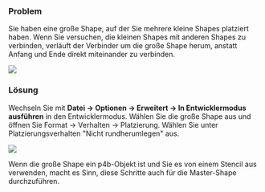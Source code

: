 

### Problem

Sie haben eine große Shape, auf der Sie mehrere kleine Shapes platziert
haben. Wenn Sie versuchen, die kleinen Shapes mit anderen Shapes zu
verbinden, verläuft der Verbinder um die große Shape herum, anstatt
Anfang und Ende direkt miteinander zu verbinden.

![](//images.ctfassets.net/utx1h0gfm1om/6Io09lGpZSO4e2KqKyoOus/8ffb2a7f059158d6dfeacc605055da48/1018811.png)

### Lösung

Wechseln Sie mit **Datei -&gt; Optionen -&gt; Erweitert -&gt; In
Entwicklermodus ausführen** in den Entwicklermodus. Wählen Sie die große
Shape aus und öffnen Sie Format -&gt; Verhalten -&gt; Platzierung.
Wählen Sie unter Platzierungsverhalten "Nicht rundherumlegen" aus.

![](//images.ctfassets.net/utx1h0gfm1om/6hnJCk57gcMeOkCUmuuyM0/d3170fa7f7bfe831d865d5e2c46661c2/1018807.png)

Wenn die große Shape ein p4b-Objekt ist und Sie es von einem Stencil aus
verwenden, macht es Sinn, diese Schritte auch für die Master-Shape
durchzuführen.

